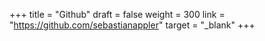 +++
title = "Github"
draft = false
weight = 300
link = "https://github.com/sebastianappler"
target = "_blank"
+++
